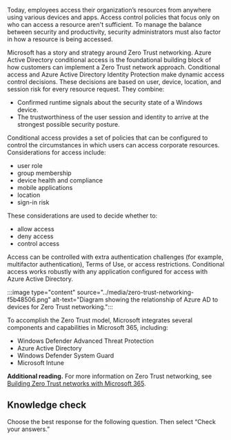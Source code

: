 Today, employees access their organization’s resources from anywhere using various devices and apps. Access control policies that focus only on who can access a resource aren't sufficient. To manage the balance between security and productivity, security administrators must also factor in how a resource is being accessed.

Microsoft has a story and strategy around Zero Trust networking. Azure Active Directory conditional access is the foundational building block of how customers can implement a Zero Trust network approach. Conditional access and Azure Active Directory Identity Protection make dynamic access control decisions. These decisions are based on user, device, location, and session risk for every resource request. They combine:

 -  Confirmed runtime signals about the security state of a Windows device.
 -  The trustworthiness of the user session and identity to arrive at the strongest possible security posture.

Conditional access provides a set of policies that can be configured to control the circumstances in which users can access corporate resources. Considerations for access include:

 -  user role
 -  group membership
 -  device health and compliance
 -  mobile applications
 -  location
 -  sign-in risk

These considerations are used to decide whether to:<br>

 -  allow access
 -  deny access
 -  control access

Access can be controlled with extra authentication challenges (for example, multifactor authentication), Terms of Use, or access restrictions. Conditional access works robustly with any application configured for access with Azure Active Directory.

:::image type="content" source="../media/zero-trust-networking-f5b48506.png" alt-text="Diagram showing the relationship of Azure AD to devices for Zero Trust networking.":::


To accomplish the Zero Trust model, Microsoft integrates several components and capabilities in Microsoft 365, including:

 -  Windows Defender Advanced Threat Protection
 -  Azure Active Directory
 -  Windows Defender System Guard
 -  Microsoft Intune

**Additional reading.** For more information on Zero Trust networking, see [Building Zero Trust networks with Microsoft 365](https://www.microsoft.com/security/blog/2018/06/14/building-zero-trust-networks-with-microsoft-365/?azure-portal=true).

## Knowledge check

Choose the best response for the following question. Then select “Check your answers.”